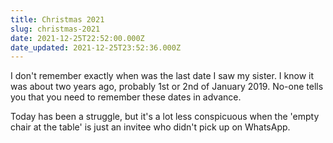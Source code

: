 ```yaml
---
title: Christmas 2021
slug: christmas-2021
date: 2021-12-25T22:52:00.000Z
date_updated: 2021-12-25T23:52:36.000Z
---
```


I don't remember exactly when was the last date I saw my sister. I know it was about two years ago, probably 1st or 2nd of January 2019. No-one tells you that you need to remember these dates in advance.

Today has been a struggle, but it's a lot less conspicuous when the 'empty chair at the table' is just an invitee who didn't pick up on WhatsApp.
